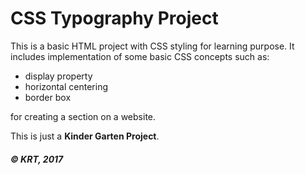 # CSS Typography Project

This is a basic HTML project with CSS styling for learning purpose.
It includes implementation of some basic CSS concepts such as:

- display property
- horizontal centering
- border box

for creating a section on a website.

This is just a **Kinder Garten Project**.

##### &copy; KRT, 2017
